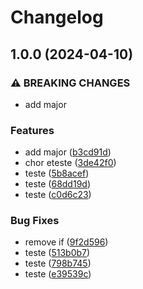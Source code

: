 # Changelog

## 1.0.0 (2024-04-10)


### ⚠ BREAKING CHANGES

* add major

### Features

* add major ([b3cd91d](https://github.com/gabreuzim/teste/commit/b3cd91da9825c3e21c52b6ba24a47a236c76905b))
* chor eteste ([3de42f0](https://github.com/gabreuzim/teste/commit/3de42f070d0d3db704896acb557ba3cf512f9fb8))
* teste ([5b8acef](https://github.com/gabreuzim/teste/commit/5b8acef47d890bbaa866741cf501b4e9de0cd90c))
* teste ([68dd19d](https://github.com/gabreuzim/teste/commit/68dd19d79a057183dcd514cb92d72788acad5206))
* teste ([c0d6c23](https://github.com/gabreuzim/teste/commit/c0d6c23650419f6a9eb5353222e5a18ffc1c485f))


### Bug Fixes

* remove if ([9f2d596](https://github.com/gabreuzim/teste/commit/9f2d59636f95e501b02e86f51a360c9af48e0773))
* teste ([513b0b7](https://github.com/gabreuzim/teste/commit/513b0b7c3ae9aa06f91fd8f60b997453e744324f))
* teste ([798b745](https://github.com/gabreuzim/teste/commit/798b7455946765dd7dfdd559ad72e410145b0243))
* teste ([e39539c](https://github.com/gabreuzim/teste/commit/e39539cd443b6e5779202d112c8d1b157f81080a))
